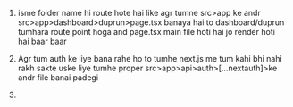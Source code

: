 1. isme folder name hi route hote hai like agr tumne src>app ke andr src>app>dashboard>duprun>page.tsx banaya hai to dashboard/duprun tumhara route point hoga and page.tsx main file hoti hai jo render hoti hai baar baar 

2. Agr tum auth ke liye bana rahe ho to tumhe next.js me tum kahi bhi nahi rakh sakte uske liye tumhe proper src>app>api>auth>[...nextauth]>ke andr file banai padegi 

3. 